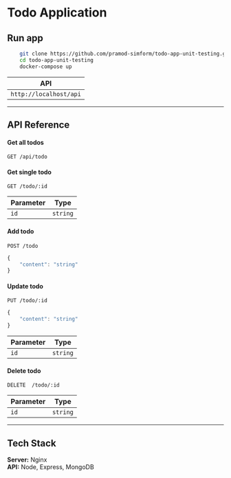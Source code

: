 # Todo Application

## Run app
```bash
    git clone https://github.com/pramod-simform/todo-app-unit-testing.git
    cd todo-app-unit-testing
    docker-compose up
```

| API |
| ------- |
| `http://localhost/api` | 

---

## API Reference

#### Get all todos
```http
GET /api/todo
```

#### Get single todo
```http
GET /todo/:id
```
| Parameter | Type     | 
| --------- | -------- |
| `id`      | `string` |

#### Add todo
```http
POST /todo
```
```javascript
{
    "content": "string"
}
```

#### Update todo
```http
PUT /todo/:id
```
```javascript
{
    "content": "string"
}
```
| Parameter | Type     | 
| --------- | -------- |
| `id`      | `string` |

#### Delete todo
```http
DELETE  /todo/:id
```
| Parameter | Type     | 
| --------- | -------- |
| `id`      | `string` |

---
## Tech Stack

**Server:** Nginx
<br>
**API:** Node, Express, MongoDB
